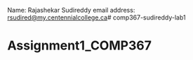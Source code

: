 Name: Rajashekar Sudireddy
email address: rsudired@my.centennialcollege.ca# comp367-sudireddy-lab1
# Assignment1_COMP367
